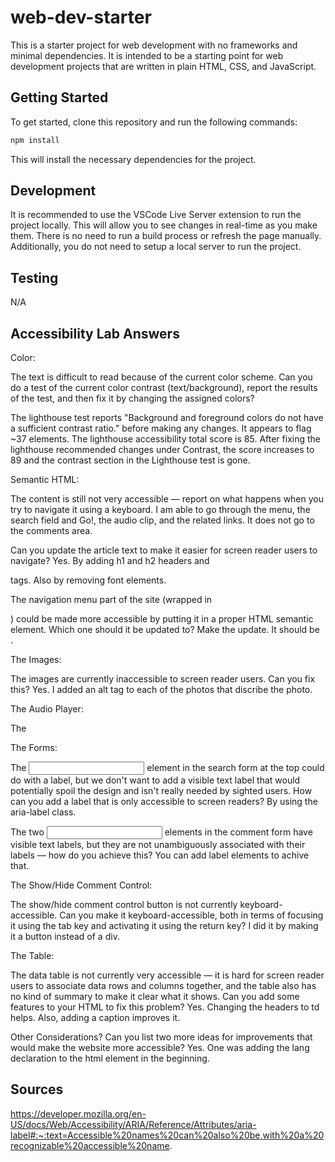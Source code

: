 # web-dev-starter

This is a starter project for web development with no frameworks and minimal
dependencies. It is intended to be a starting point for web development projects
that are written in plain HTML, CSS, and JavaScript.

## Getting Started

To get started, clone this repository and run the following commands:

```bash
npm install
```
This will install the necessary dependencies for the project.

## Development

It is recommended to use the VSCode Live Server extension to run the project
locally. This will allow you to see changes in real-time as you make them. There
is no need to run a build process or refresh the page manually. Additionally,
you do not need to setup a local server to run the project.

## Testing

N/A

## Accessibility Lab Answers
Color:

The text is difficult to read because of the current color scheme. Can you do a test of the current color contrast (text/background), report the results of the test, and then fix it by changing the assigned colors? 

The lighthouse test reports "Background and foreground colors do not have a sufficient contrast ratio." before making any changes. It appears to flag ~37 elements. The lighthouse accessibility total score is 85. 
After fixing the lighthouse recommended changes under Contrast, the score increases to 89 and the contrast section in the Lighthouse test is gone.

Semantic HTML:

The content is still not very accessible — report on what happens when you try to navigate it using a keyboard.
I am able to go through the menu, the search field and Go!, the audio clip, and the related links. It does not go to the comments area.

Can you update the article text to make it easier for screen reader users to navigate?
Yes. By adding h1 and h2 headers and <p> tags. Also by removing font elements.

The navigation menu part of the site (wrapped in <div class="nav"></div>) could be made more accessible by putting it in a proper HTML semantic element. Which one should it be updated to? Make the update. 
It should be <nav>.

The Images:

The images are currently inaccessible to screen reader users. Can you fix this?
Yes. I added an alt tag to each of the photos that discribe the photo.

The Audio Player:

The <audio> player isn't accessible to hearing impaired (deaf) people — can you add some kind of accessible alternative for these users?
Yes. I added an audio transcript.
The <audio> player isn't accessible to those using older browsers that don't support HTML audio. How can you allow them to still access the audio?
I provided a link to download the audio.

The Forms:

The <input> element in the search form at the top could do with a label, but we don't want to add a visible text label that would potentially spoil the design and isn't really needed by sighted users. How can you add a label that is only accessible to screen readers?
By using the aria-label class.

The two <input> elements in the comment form have visible text labels, but they are not unambiguously associated with their labels — how do you achieve this?
You can add label elements to achive that.

The Show/Hide Comment Control:

The show/hide comment control button is not currently keyboard-accessible. Can you make it keyboard-accessible, both in terms of focusing it using the tab key and activating it using the return key?
I did it by making it a button instead of a div.

The Table:

The data table is not currently very accessible — it is hard for screen reader users to associate data rows and columns together, and the table also has no kind of summary to make it clear what it shows. Can you add some features to your HTML to fix this problem?
Yes. Changing the headers to td helps. Also, adding a caption improves it.

Other Considerations?
Can you list two more ideas for improvements that would make the website more accessible?
Yes. One was adding the lang declaration to the html element in the beginning.

## Sources
https://developer.mozilla.org/en-US/docs/Web/Accessibility/ARIA/Reference/Attributes/aria-label#:~:text=Accessible%20names%20can%20also%20be,with%20a%20recognizable%20accessible%20name.